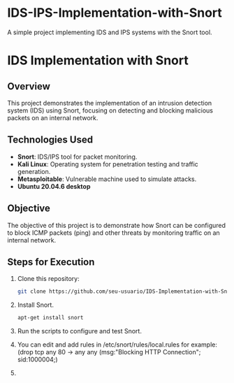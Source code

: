 # IDS-IPS-Implementation-with-Snort
A simple project implementing IDS and IPS systems with the Snort tool.
# IDS Implementation with Snort

## Overview
This project demonstrates the implementation of an intrusion detection system (IDS) using Snort, focusing on detecting and blocking malicious packets on an internal network.

## Technologies Used
- **Snort**: IDS/IPS tool for packet monitoring.
- **Kali Linux**: Operating system for penetration testing and traffic generation.
- **Metasploitable**: Vulnerable machine used to simulate attacks.
- **Ubuntu 20.04.6 desktop**

## Objective
The objective of this project is to demonstrate how Snort can be configured to block ICMP packets (ping) and other threats by monitoring traffic on an internal network.

## Steps for Execution
1. Clone this repository:
   ```bash
   git clone https://github.com/seu-usuario/IDS-Implementation-with-Snort.git
2. Install Snort.
   ```bash
   apt-get install snort
4. Run the scripts to configure and test Snort.

5. You can edit and add rules in /etc/snort/rules/local.rules for example:(drop tcp any 80 -> any any (msg:"Blocking HTTP Connection"; sid:1000004;)

6. 
